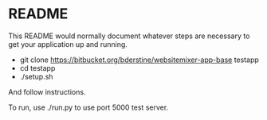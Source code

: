 # README #

This README would normally document whatever steps are necessary to get your application up and running.

* git clone https://bitbucket.org/bderstine/websitemixer-app-base testapp
* cd testapp
* ./setup.sh

And follow instructions.

To run, use ./run.py to use port 5000 test server.